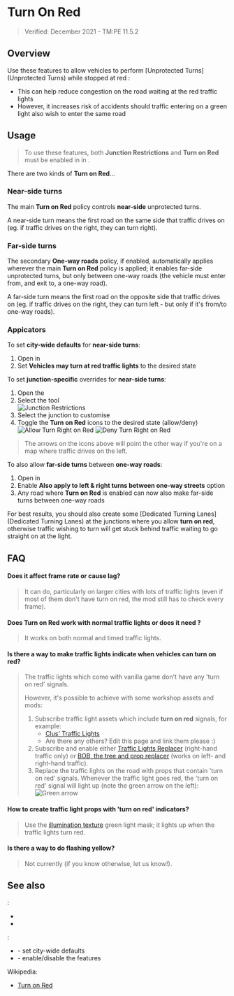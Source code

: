 # Turn On Red

> Verified: December 2021 - TM:PE 11.5.2

## Overview

Use these features to allow vehicles to perform [Unprotected Turns](Unprotected Turns) while stopped at red [](Traffic-Lights.md):

* This can help reduce congestion on the road waiting at the red traffic lights
* However, it increases risk of accidents should traffic entering on a green light also wish to enter the same road

## Usage

> To use these features, both **Junction Restrictions** and **Turn on Red** must be enabled in [](Maintenance.md) in [](Settings.md).

There are two kinds of **Turn on Red**...

### Near-side turns

The main **Turn on Red** policy controls **near-side** unprotected turns.

A near-side turn means the first road on the same side that traffic drives on (eg. if traffic drives on the right, they can turn right).

### Far-side turns

The secondary **One-way roads** policy, if enabled, automatically applies wherever the main **Turn on Red** policy is applied; it enables far-side unprotected turns, but only between one-way roads (the vehicle must enter from, and exit to, a one-way road).

A far-side turn means the first road on the opposite side that traffic drives on (eg. if traffic drives on the right, they can turn left - but only if it's from/to one-way roads).

### Appicators

To set **city-wide defaults** for **near-side turns**:

1. Open [](Maintenance.md) in [](Settings.md)
2. Set **Vehicles may turn at red traffic lights** to the desired state

To set **junction-specific** overrides for **near-side turns**:

1. Open the [](Toolbar.md)
2. Select the [](Junction-Restrictions.md) tool  
![Junction Restrictions](https://imgur.com/KDDmUbj.png)
4. Select the junction to customise
3. Toggle the **Turn on Red** icons to the desired state (allow/deny)  
![Allow Turn Right on Red](https://imgur.com/GYo4GqF.png) ![Deny Turn Right on Red](https://imgur.com/BxJDYLT.png)

> The arrows on the icons above will point the other way if you're on a map where traffic drives on the left.

To also allow **far-side turns** between **one-way roads**:

1. Open [](Maintenance.md) in [](Settings.md)
2. Enable **Also apply to left & right turns between one-way streets** option
3. Any road where **Turn on Red** is enabled can now also make far-side turns between one-way roads

For best results, you should also create some [Dedicated Turning Lanes](Dedicated Turning Lanes) at the junctions where you allow **turn on red**, otherwise traffic wishing to turn will get stuck behind traffic waiting to go straight on at the light.

## FAQ

#### Does it affect frame rate or cause lag?
> It can do, particularly on larger cities with lots of traffic lights (even if most of them don't have turn on red, the mod still has to check every frame).

#### Does **Turn on Red** work with normal traffic lights or does it need [](Timed-Traffic-Lights.md)?
> It works on both normal and timed traffic lights.

#### Is there a way to make traffic lights indicate when vehicles can turn on red?
> The traffic lights which come with vanilla game don't have any 'turn on red' signals.
>  
> However, it's possible to achieve with some workshop assets and mods:
> 1. Subscribe traffic light assets which include **turn on red** signals, for example:
>    * [Clus' Traffic Lights](https://steamcommunity.com/sharedfiles/filedetails/?id=2032407437)
>    * Are there any others? Edit this page and link them please :)
> 2. Subscribe and enable either [Traffic Lights Replacer](https://steamcommunity.com/linkfilter/?url=https://tlr.cgameworld.com/documentation/pack-creation/) (right-hand traffic only) or [BOB, the tree and prop replacer](https://steamcommunity.com/sharedfiles/filedetails/?id=2197863850&searchtext=bob) (works on left- and right-hand traffic).
> 3. Replace the traffic lights on the road with props that contain 'turn on red' signals. Whenever the traffic light goes red, the 'turn on red' signal will light up (note the green arrow on the left):  
>    ![Green arrow](https://user-images.githubusercontent.com/1386719/146990432-42a43c61-c355-49f8-ac0a-fc9d90175fc3.png)

#### How to create traffic light props with 'turn on red' indicators?
> Use the [illumination texture](https://tlr.cgameworld.com/documentation/pack-creation/#how-to-make-traffic-light-props) green light mask; it lights up when the traffic lights turn red.

#### Is there a way to do flashing yellow?
> Not currently (if you know otherwise, let us know!).

## See also

[](Toolbar.md):

* [](Junction-Restrictions.md)
* [](Traffic-Lights.md)

[](Settings.md):

* [](Policies.md) - set city-wide defaults
* [](Maintenance.md) - enable/disable the features

Wikipedia:

* [Turn on Red](https://en.wikipedia.org/wiki/Turn_on_red)